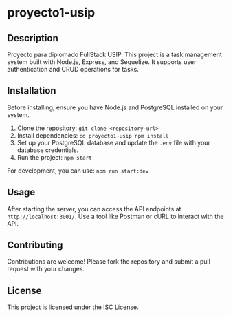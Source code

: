 # proyecto1-usip

## Description

Proyecto para diplomado FullStack USIP. This project is a task management system built with Node.js, Express, and Sequelize. It supports user authentication and CRUD operations for tasks.

## Installation

Before installing, ensure you have Node.js and PostgreSQL installed on your system.

1. Clone the repository: `git clone <repository-url>`
2. Install dependencies: `cd proyecto1-usip npm install`
3. Set up your PostgreSQL database and update the `.env` file with your database credentials.
4. Run the project: `npm start`

For development, you can use: `npm run start:dev`

## Usage

After starting the server, you can access the API endpoints at `http://localhost:3001/`. Use a tool like Postman or cURL to interact with the API.

## Contributing

Contributions are welcome! Please fork the repository and submit a pull request with your changes.

## License

This project is licensed under the ISC License.